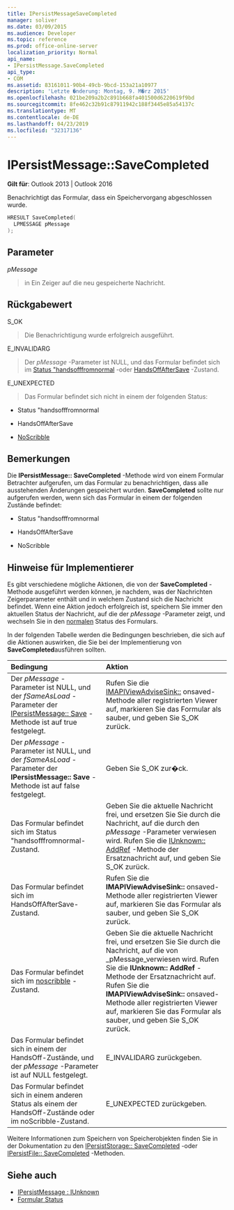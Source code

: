 ```yaml
---
title: IPersistMessageSaveCompleted
manager: soliver
ms.date: 03/09/2015
ms.audience: Developer
ms.topic: reference
ms.prod: office-online-server
localization_priority: Normal
api_name:
- IPersistMessage.SaveCompleted
api_type:
- COM
ms.assetid: 83161011-90b4-49cb-9bcd-153a21a10977
description: 'Letzte �nderung: Montag, 9. M�rz 2015'
ms.openlocfilehash: 021be209a2b2c891b668fa401500d6220619f9bd
ms.sourcegitcommit: 8fe462c32b91c87911942c188f3445e85a54137c
ms.translationtype: MT
ms.contentlocale: de-DE
ms.lasthandoff: 04/23/2019
ms.locfileid: "32317136"
---
```

# <a name="ipersistmessagesavecompleted"></a>IPersistMessage::SaveCompleted

**Gilt für**: Outlook 2013 | Outlook 2016 
  
Benachrichtigt das Formular, dass ein Speichervorgang abgeschlossen wurde. 
  
```cpp
HRESULT SaveCompleted(
  LPMESSAGE pMessage
);
```

## <a name="parameters"></a>Parameter

_pMessage_
  
> in Ein Zeiger auf die neu gespeicherte Nachricht.
    
## <a name="return-value"></a>Rückgabewert

S_OK 
  
> Die Benachrichtigung wurde erfolgreich ausgeführt.
    
E_INVALIDARG 
  
> Der _pMessage_ -Parameter ist NULL, und das Formular befindet sich im [Status "handsofffromnormal](handsofffromnormal-state.md) -oder [HandsOffAfterSave](handsoffaftersave-state.md) -Zustand. 
    
E_UNEXPECTED 
  
> Das Formular befindet sich nicht in einem der folgenden Status:
    
   - Status "handsofffromnormal
    
   - HandsOffAfterSave
    
   - [NoScribble](noscribble-state.md)
    
## <a name="remarks"></a>Bemerkungen

Die **IPersistMessage:: SaveCompleted** -Methode wird von einem Formular Betrachter aufgerufen, um das Formular zu benachrichtigen, dass alle ausstehenden Änderungen gespeichert wurden. **SaveCompleted** sollte nur aufgerufen werden, wenn sich das Formular in einem der folgenden Zustände befindet: 
  
- Status "handsofffromnormal
    
- HandsOffAfterSave
    
- NoScribble
    
## <a name="notes-to-implementers"></a>Hinweise für Implementierer

Es gibt verschiedene mögliche Aktionen, die von der **SaveCompleted** -Methode ausgeführt werden können, je nachdem, was der Nachrichten Zeigerparameter enthält und in welchem Zustand sich die Nachricht befindet. Wenn eine Aktion jedoch erfolgreich ist, speichern Sie immer den aktuellen Status der Nachricht, auf die der _pMessage_ -Parameter zeigt, und wechseln Sie in den [normalen](normal-state.md) Status des Formulars. 
  
In der folgenden Tabelle werden die Bedingungen beschrieben, die sich auf die Aktionen auswirken, die Sie bei der Implementierung von **SaveCompleted**ausführen sollten.
  
|**Bedingung**|**Aktion**|
|:-----|:-----|
|Der _pMessage_ -Parameter ist NULL, und der _fSameAsLoad_ -Parameter der [IPersistMessage:: Save](ipersistmessage-save.md) -Methode ist auf true festgelegt.  <br/> |Rufen Sie die [IMAPIViewAdviseSink::](imapiviewadvisesink-onsaved.md) onsaved-Methode aller registrierten Viewer auf, markieren Sie das Formular als sauber, und geben Sie S_OK zurück.  <br/> |
|Der _pMessage_ -Parameter ist NULL, und der _fSameAsLoad_ -Parameter der **IPersistMessage:: Save** -Methode ist auf false festgelegt.  <br/> |Geben Sie S_OK zur�ck.  <br/> |
|Das Formular befindet sich im Status "handsofffromnormal-Zustand.  <br/> |Geben Sie die aktuelle Nachricht frei, und ersetzen Sie Sie durch die Nachricht, auf die durch den _pMessage_ -Parameter verwiesen wird. Rufen Sie die [IUnknown:: AddRef](https://msdn.microsoft.com/library/b4316efd-73d4-4995-b898-8025a316ba63%28Office.15%29.aspx) -Methode der Ersatznachricht auf, und geben Sie S_OK zurück.  <br/> |
|Das Formular befindet sich im HandsOffAfterSave-Zustand.  <br/> |Rufen Sie die **IMAPIViewAdviseSink::** onsaved-Methode aller registrierten Viewer auf, markieren Sie das Formular als sauber, und geben Sie S_OK zurück.  <br/> |
|Das Formular befindet sich im [noscribble](noscribble-state.md) -Zustand.  <br/> |Geben Sie die aktuelle Nachricht frei, und ersetzen Sie Sie durch die Nachricht, auf die von _pMessage_verwiesen wird. Rufen Sie die **IUnknown:: AddRef** -Methode der Ersatznachricht auf. Rufen Sie die **IMAPIViewAdviseSink::** onsaved-Methode aller registrierten Viewer auf, markieren Sie das Formular als sauber, und geben Sie S_OK zurück.  <br/> |
|Das Formular befindet sich in einem der HandsOff-Zustände, und der _pMessage_ -Parameter ist auf NULL festgelegt.  <br/> |E_INVALIDARG zurückgeben.  <br/> |
|Das Formular befindet sich in einem anderen Status als einem der HandsOff-Zustände oder im noScribble-Zustand.  <br/> |E_UNEXPECTED zurückgeben.  <br/> |
   
Weitere Informationen zum Speichern von Speicherobjekten finden Sie in der Dokumentation zu den [IPersistStorage:: SaveCompleted](https://docs.microsoft.com/windows/desktop/api/objidl/nf-objidl-ipersiststorage-savecompleted) -oder [IPersistFile:: SaveCompleted](https://docs.microsoft.com/windows/desktop/api/objidl/nf-objidl-ipersistfile-savecompleted) -Methoden. 
  
## <a name="see-also"></a>Siehe auch

- [IPersistMessage : IUnknown](ipersistmessageiunknown.md)
- [Formular Status](form-states.md)

